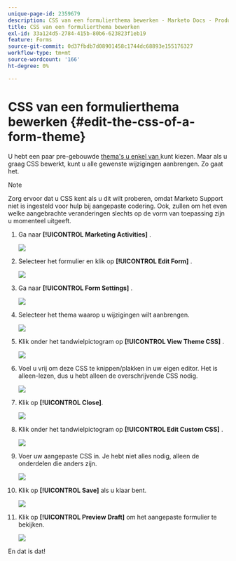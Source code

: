 ```yaml
---
unique-page-id: 2359679
description: CSS van een formulierthema bewerken - Marketo Docs - Productdocumentatie
title: CSS van een formulierthema bewerken
exl-id: 33a124d5-2784-415b-80b6-623823f1eb19
feature: Forms
source-git-commit: 0d37fbdb7d08901458c1744dc68893e155176327
workflow-type: tm+mt
source-wordcount: '166'
ht-degree: 0%

---
```


# CSS van een formulierthema bewerken {#edit-the-css-of-a-form-theme}

U hebt een paar pre-gebouwde [ thema&#39;s u enkel van ](/help/marketo/product-docs/demand-generation/forms/creating-a-form/select-a-form-theme.md) kunt kiezen. Maar als u graag CSS bewerkt, kunt u alle gewenste wijzigingen aanbrengen. Zo gaat het.

>[!NOTE]
>
>Zorg ervoor dat u CSS kent als u dit wilt proberen, omdat Marketo Support niet is ingesteld voor hulp bij aangepaste codering. Ook, zullen om het even welke aangebrachte veranderingen slechts op de vorm van toepassing zijn u momenteel uitgeeft.

1. Ga naar **[!UICONTROL Marketing Activities]** .

   ![](assets/login-marketing-activities-5.png)

1. Selecteer het formulier en klik op **[!UICONTROL Edit Form]** .

   ![](assets/image2014-9-15-14-3a37-3a7.png)

1. Ga naar **[!UICONTROL Form Settings]** .

   ![](assets/image2014-9-15-14-3a37-3a42.png)

1. Selecteer het thema waarop u wijzigingen wilt aanbrengen.

   ![](assets/image2014-9-15-14-3a37-3a54.png)

1. Klik onder het tandwielpictogram op **[!UICONTROL View Theme CSS]** .

   ![](assets/image2014-9-15-14-3a38-3a18.png)

1. Voel u vrij om deze CSS te knippen/plakken in uw eigen editor. Het is alleen-lezen, dus u hebt alleen de overschrijvende CSS nodig.

   ![](assets/image2014-9-15-14-3a38-3a29.png)

1. Klik op **[!UICONTROL Close]**.

   ![](assets/image2014-9-15-14-3a38-3a46.png)

1. Klik onder het tandwielpictogram op **[!UICONTROL Edit Custom CSS]** .

   ![](assets/image2014-9-15-14-3a39-3a5.png)

1. Voer uw aangepaste CSS in. Je hebt niet alles nodig, alleen de onderdelen die anders zijn.

   ![](assets/image2014-9-15-14-3a39-3a21.png)

1. Klik op **[!UICONTROL Save]** als u klaar bent.

   ![](assets/image2014-9-15-14-3a39-3a30.png)

1. Klik op **[!UICONTROL Preview Draft]** om het aangepaste formulier te bekijken.

   ![](assets/image2014-9-15-14-3a39-3a50.png)

En dat is dat!

